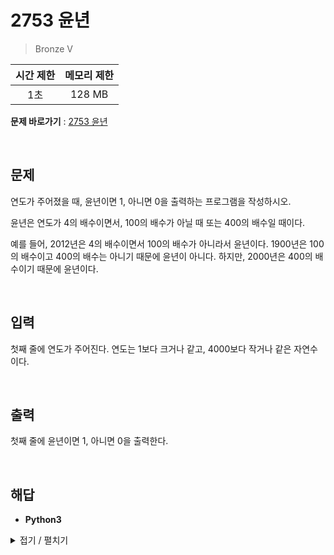 # 2753 윤년
> Bronze V

|시간 제한|메모리 제한|
|:---:|:---:|
|1초|128 MB|

**문제 바로가기** : [2753 윤년](https://www.acmicpc.net/problem/2753 "2753 윤년")

</br>

## 문제
연도가 주어졌을 때, 윤년이면 1, 아니면 0을 출력하는 프로그램을 작성하시오.

윤년은 연도가 4의 배수이면서, 100의 배수가 아닐 때 또는 400의 배수일 때이다.

예를 들어, 2012년은 4의 배수이면서 100의 배수가 아니라서 윤년이다. 1900년은 100의 배수이고 400의 배수는 아니기 때문에 윤년이 아니다. 하지만, 2000년은 400의 배수이기 때문에 윤년이다.

</br>

## 입력
첫째 줄에 연도가 주어진다. 연도는 1보다 크거나 같고, 4000보다 작거나 같은 자연수이다.

</br>

## 출력
첫째 줄에 윤년이면 1, 아니면 0을 출력한다.

</br>

## 해답
- **Python3**
<details>
<summary>접기 / 펼치기</summary>
<div markdown="1">

```py
year = int(input())
print( int( (year % 4 == 0 and year % 100 != 0) or year % 400 == 0 ) )
```

</div>
</details>